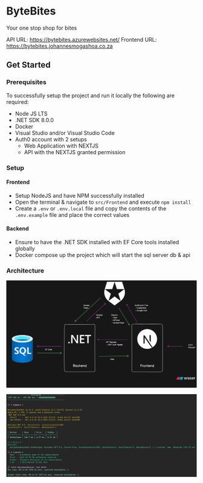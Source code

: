 # ByteBites

Your one stop shop for bites

API URL: https://bytebites.azurewebsites.net/
Frontend URL: https://bytebites.johannesmogashoa.co.za

## Get Started

### Prerequisites

To successfully setup the project and run it locally the following are required:

-   Node JS LTS
-   .NET SDK 8.0.0
-   Docker
-   Visual Studio and/or Visual Studio Code
-   Auth0 account with 2 setups
    -   Web Application with NEXTJS
    -   API with the NEXTJS granted permission

### Setup

#### Frontend

-   Setup NodeJS and have NPM successfully installed
-   Open the terminal & navigate to `src/Frontend` and execute `npm install`
-   Create a `.env` or `.env.local` file and copy the contents of the `.env.example` file and place the correct values

#### Backend

-   Ensure to have the .NET SDK installed with EF Core tools installed globally
-   Docker compose up the project which will start the sql server db & api

### Architecture

![Architecture](diagram.png)

![Benchmark](benchmark.png)

